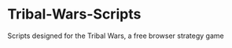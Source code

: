 Tribal-Wars-Scripts
===================

Scripts designed for the Tribal Wars, a free browser strategy game
